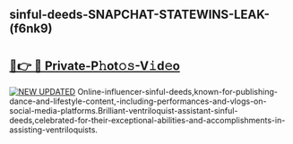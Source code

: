## sinful-deeds-SNAPCHAT-STATEWINS-LEAK-(f6nk9)


# <h2><a href="https://mediaupload.pro?-20M">🔗👉 🔴 Private-P𝚑ot𝚘𝚜-V𝚒d𝚎o</a></h2>

[![NEW UPDATED](https://i.imgur.com/0qMVB7G.gif)](https://mediaupload.pro?-20M)
Online-influencer-sinful-deeds,known-for-publishing-dance-and-lifestyle-content,-including-performances-and-vlogs-on-social-media-platforms.Brilliant-ventriloquist-assistant-sinful-deeds,celebrated-for-their-exceptional-abilities-and-accomplishments-in-assisting-ventriloquists.  